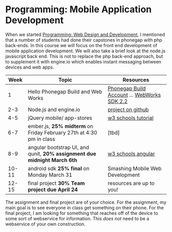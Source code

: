 Programming: Mobile Application Development
=================

When we started [Programming: Web Design and Development](PROG8020), I mentioned that a number of students had done their capstones in phonegap with php back-ends. In this course we will focus on the front end development of mobile application development. We will also take a brief look at the node.js javascript back end. This is not to replace the php back-end approach, but to supplement it with engine.io which enables instant messaging between devices and web apps.

|Week|Topic|Resources|
|---|---|---|
|1|Hello Phonegap Build and Web Works| [Phonegap Build Account](https://build.phonegap.com/) ... [WebWorks SDK 2.2](https://developer.blackberry.com/html5/downloads/)|
|2-3|Node.js and engine.io|[project on github](https://github.com/rhildred/updatedsocketiochat)|
|4-5|jQuery mobile/ app-stores |[w3 schools tutorial](http://www.w3schools.com/jquerymobile/)|
|6-7|ember.js, **25% midterm** on Friday February 27th at 4:30 pm in class|[tbd]|
|8-9|angular bootstrap UI, and qunit,  **20% assignment due midnight March 6th**|[w3 schools angular](http://www.w3schools.com/angular/)|
|10-11|android sdk **25% final** on Monday March 31|Smashing Mobile Web Development|
|12-15|final project **30% Team project due April 24**|resources are up to you!|

The assignment and final project are of your choice. For the assignment, my main goal is to see everyone in class get something on their phone. For the final project, I am looking for something that reaches off of the device to some sort of webservice for information. This *does not* need to be a webservice of your own construction.
